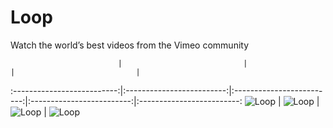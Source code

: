 # Loop
Watch the world’s best videos from the Vimeo community

                            |                           |                           |                           |
:--------------------------:|:-------------------------:|:-------------------------:|:-------------------------:|:-------------------------:
![Loop](https://raw.githubusercontent.com/lawloretienne/Loop/master/images/Loop_Screenshot_9.png)   |   ![Loop](https://raw.githubusercontent.com/lawloretienne/Loop/master/images/Loop_Screenshot_10.png)   |   ![Loop](https://raw.githubusercontent.com/lawloretienne/Loop/master/images/Loop_Screenshot_11.png)   |   ![Loop](https://raw.githubusercontent.com/lawloretienne/Loop/master/images/Loop_Screenshot_12.png)
